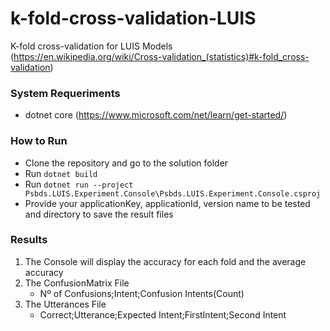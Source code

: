 # k-fold-cross-validation-LUIS

K-fold cross-validation for LUIS Models (https://en.wikipedia.org/wiki/Cross-validation_(statistics)#k-fold_cross-validation)

### System Requeriments
* dotnet core (https://www.microsoft.com/net/learn/get-started/)


### How to Run
* Clone the repository and go to the solution folder
* Run ```dotnet build```
* Run ```dotnet run --project Psbds.LUIS.Experiment.Console\Psbds.LUIS.Experiment.Console.csproj```
* Provide your applicationKey, applicationId, version name to be tested and directory to save the result files 

### Results
   1. The Console will display the accuracy for each fold and the average accuracy
   2. The ConfusionMatrix File
        * Nº of Confusions;Intent;Confusion Intents(Count)
   3. The Utterances File
        * Correct;Utterance;Expected Intent;FirstIntent;Second Intent
